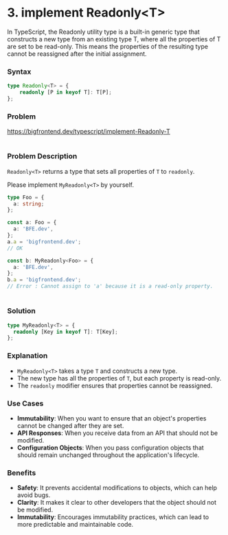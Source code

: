 # 3. implement Readonly\<T\>

In TypeScript, the Readonly<T> utility type is a built-in generic type that constructs a new type from an existing type T, where all the properties of T are set to be read-only. This means the properties of the resulting type cannot be reassigned after the initial assignment.

### Syntax

```typescript
type Readonly<T> = {
    readonly [P in keyof T]: T[P];
};
```

### Problem

https://bigfrontend.dev/typescript/implement-Readonly-T

#

### Problem Description

`Readonly<T>` returns a type that sets all properties of `T` to `readonly`.

Please implement `MyReadonly<T>` by yourself.

```ts
type Foo = {
  a: string;
};

const a: Foo = {
  a: 'BFE.dev',
};
a.a = 'bigfrontend.dev';
// OK

const b: MyReadonly<Foo> = {
  a: 'BFE.dev',
};
b.a = 'bigfrontend.dev';
// Error : Cannot assign to 'a' because it is a read-only property.
```

#

### Solution

```ts
type MyReadonly<T> = {
  readonly [Key in keyof T]: T[Key];
};
```

### Explanation

* `MyReadonly<T>` takes a type `T` and constructs a new type.
* The new type has all the properties of `T`, but each property is read-only.
* The `readonly` modifier ensures that properties cannot be reassigned.


### Use Cases

* **Immutability**: When you want to ensure that an object's properties cannot be changed after they are set.
* **API Responses**: When you receive data from an API that should not be modified.
* **Configuration Objects**: When you pass configuration objects that should remain unchanged throughout the application's lifecycle.

### Benefits

* **Safety**: It prevents accidental modifications to objects, which can help avoid bugs.
* **Clarity**: It makes it clear to other developers that the object should not be modified.
* **Immutability**: Encourages immutability practices, which can lead to more predictable and maintainable code.
